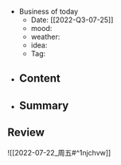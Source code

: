 - Business of today
	- Date: [[2022-Q3-07-25]]
	- mood:
	- weather:
	- idea:
	- Tag:
- Content
	- 
- Summary
	- 
## Review
![[2022-07-22_周五#^1njchvw]]